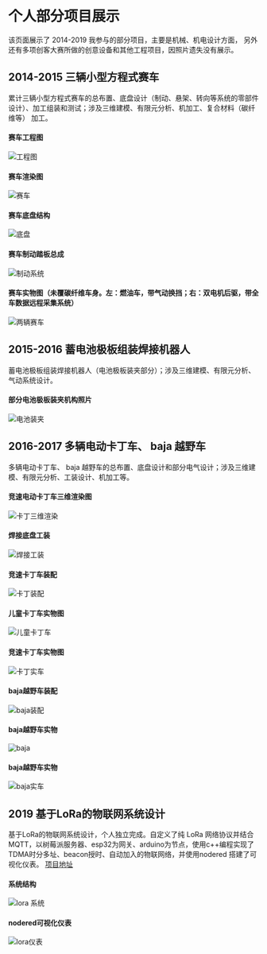 # 个人部分项目展示

该页面展示了 2014-2019 我参与的部分项目，主要是机械、机电设计方面， 另外还有多项创客大赛所做的创意设备和其他工程项目，因照片遗失没有展示。

## 2014-2015 三辆小型方程式赛车
累计三辆小型方程式赛车的总布置、底盘设计（制动、悬架、转向等系统的零部件设计）、加工组装和测试；涉及三维建模、有限元分析、机加工、复合材料（碳纤维等） 加工。

#### 赛车工程图
![工程图](https://user-images.githubusercontent.com/33332225/75302641-5941e800-5879-11ea-9ca4-2dc193647794.PNG)
#### 赛车渲染图
![赛车](https://user-images.githubusercontent.com/33332225/75303030-7e832600-587a-11ea-9ec0-795e323d6ed9.jpg)
#### 赛车底盘结构
![底盘](https://user-images.githubusercontent.com/33332225/75303044-89d65180-587a-11ea-82cd-60a0a999292a.PNG)
#### 赛车制动踏板总成
![制动系统](https://user-images.githubusercontent.com/33332225/75303045-8e9b0580-587a-11ea-9595-bcae00a013f5.jpg)
#### 赛车实物图（未覆碳纤维车身。左：燃油车，带气动换挡；右：双电机后驱，带全车数据远程采集系统）
![两辆赛车](https://user-images.githubusercontent.com/33332225/75303127-c73adf00-587a-11ea-8701-cf9dc69910db.JPG)

## 2015-2016 蓄电池极板组装焊接机器人
蓄电池极板组装焊接机器人（电池极板装夹部分）；涉及三维建模、有限元分析、气动系统设计。

#### 部分电池极板装夹机构照片
![电池装夹](https://user-images.githubusercontent.com/33332225/75303189-f18c9c80-587a-11ea-9d2d-c60d9f299384.JPG)

## 2016-2017 多辆电动卡丁车、 baja 越野车
多辆电动卡丁车、 baja 越野车的总布置、底盘设计和部分电气设计；涉及三维建模、有限元分析、工装设计、机加工等。

#### 竞速电动卡丁车三维渲染图
![卡丁三维渲染](https://user-images.githubusercontent.com/33332225/75303313-5ba54180-587b-11ea-8c2d-fae35e3f8043.jpg)

#### 焊接底盘工装
![焊接工装](https://user-images.githubusercontent.com/33332225/75303319-6069f580-587b-11ea-8740-a3bcf1f715e8.jpg)

#### 竞速卡丁车装配
![卡丁装配](https://user-images.githubusercontent.com/33332225/75303323-652ea980-587b-11ea-9ca1-7956520be600.jpg)

#### 儿童卡丁车实物图
![儿童卡丁车](https://user-images.githubusercontent.com/33332225/75303343-71b30200-587b-11ea-92a0-7e16fd4a4592.jpg)

#### 竞速卡丁车实物图
![卡丁实车](https://user-images.githubusercontent.com/33332225/75303352-77104c80-587b-11ea-9e30-8b287a909bf9.PNG)

#### baja越野车装配
![baja装配](https://user-images.githubusercontent.com/33332225/75303361-7ecff100-587b-11ea-9259-7c431bc96997.jpg)

#### baja越野车实物
![baja](https://user-images.githubusercontent.com/33332225/75303369-84c5d200-587b-11ea-9ee6-64c38c624417.PNG)

#### baja越野车实物
![baja实车](https://user-images.githubusercontent.com/33332225/75303375-87c0c280-587b-11ea-8fcb-549ec9287d05.jpg)

## 2019 基于LoRa的物联网系统设计
基于LoRa的物联网系统设计，个人独立完成。自定义了纯 LoRa 网络协议并结合 MQTT，以树莓派服务器、esp32为网关、arduino为节点，使用c++编程实现了TDMA时分多址、beacon授时、自动加入的物联网络，并使用nodered 搭建了可视化仪表。 [项目地址](https://github.com/AsyDynamics/Raw_LoRa_Network)

#### 系统结构
![lora 系统](https://user-images.githubusercontent.com/33332225/75303421-a6bf5480-587b-11ea-8b7a-0818b4b181a2.png)

#### nodered可视化仪表
![lora仪表](https://user-images.githubusercontent.com/33332225/75303436-ad4dcc00-587b-11ea-915f-aa89ece2bf07.JPG)
